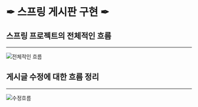 # ✒ 스프링 게시판 구현 ✒

## 스프링 프로젝트의 전체적인 흐름
---------------------------------------
![전체적인 흐름](https://user-images.githubusercontent.com/81849019/121798160-b70d6580-cc5f-11eb-9c60-c26dca7321f6.JPG)

## 게시글 수정에 대한 흐름 정리
---------------------------------------
![수정흐름](https://user-images.githubusercontent.com/81849019/121798159-b4127500-cc5f-11eb-8c0a-f24015c3a5cd.JPG)
